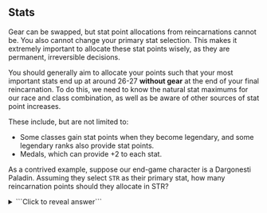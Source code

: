 &nbsp;
## Stats

Gear can be swapped, but stat point allocations from reincarnations cannot be. You also cannot change your primary stat selection. This makes it extremely important to allocate these stat points wisely, as they are permanent, irreversible decisions.

You should generally aim to allocate your points such that your most important stats end up at around 26-27 **without gear** at the end of your final reincarnation. To do this, we need to know the natural stat maximums for our race and class combination, as well as be aware of other sources of stat point increases.

These include, but are not limited to:
- Some classes gain stat points when they become legendary, and some legendary ranks also provide stat points.
- Medals, which can provide +2 to each stat.

As a contrived example, suppose our end-game character is a Dargonesti Paladin. Assuming they select `STR` as their primary stat, how many reincarnation points should they allocate in STR?

<details>
  <summary>```Click to reveal answer```</summary>
  The maximum natural roll is 19. Selecting it as a primary stat increases it to 20. They gain +2 from Legendary Righteous Indignation, and +2 from their medal, increasing it to 24.
Thus, they should allocate either 2 or 3 points (26 or 27), but never 4 or 5.
</details>
